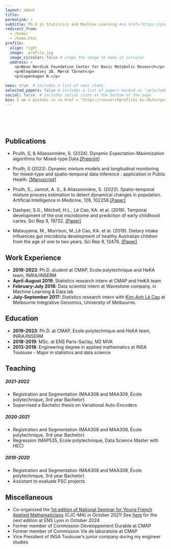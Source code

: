 ```yaml
---
layout: about
title: 
permalink: /
subtitle: Ph.D in Statistics and Machine Learning #<a href='https://portail.polytechnique.edu/cmap/en/'>Centre de Mathématiques Appliquées</a>, Ecole polytechnique. 
redirect_from: 
  - /home/
  - /home.html
profile:
  align: right
  image:  profile.jpg
  image_circular: false # crops the image to make it circular
  address: >
    <p>Novo Nordisk Foundation Center for Basic Metabolic Research</p>
    <p>Blegdamsvej 3B, Mærsk Tårnet</p>
    <p>Copenhagen N.</p>

news: true  # includes a list of news items
selected_papers: false # includes a list of papers marked as "selected={true}"
social: false  # includes social icons at the bottom of the page
bio: I am a postdoc in <a href = "https://researchprofiles.ku.dk/en/persons/jordi-merino-ribas"> Jordi Merino</a>'s group at <a href="https://cbmr.ku.dk/"> CBMR</a>, University of Copenhagen. I am working on using continuous glucose monitoring data to explore heterogeneity and patterns in healthy individuals, with the aim of early detection of profiles leading to type 2 diabetes.<br> I have a Ph.D. in applied mathematics, and especially statistics and machine learning. I did it at <a href="https://portail.polytechnique.edu/cmap/en/">  CMAP</a> (Ecole Polytechnique) and <a href="https://team.inria.fr/heka/">  HeKA</a> (PariSanteCampus), under the supervision of <a href = "https://sites.google.com/site/stephanieallassonniere/">  Stéphanie Allassonnière</a> and <a href="https://www.linkedin.com/in/anne-sophie-jannot-a2286ba1/"> Anne-Sophie Jannot</a>. My research project was mainly about statistical learning algorithms, mixture models, and applications to public health data. 
---
```

<br>
<br>
<br>

## Publications
- Pruilh, S, & Allassonnière, S. (2024). Dynamic Expectation-Maximization algorithms for Mixed-type Data.[[Preprint]](https://hal.science/hal-04510689)
  
- Pruilh, S (2023). Dynamic mixture models and longitudinal monitoring for mixed-type and spatio-temporal data inference : application in Public Health. [[Manuscript]](http://solangep.github.io/assets/pdf/manuscrit_Pruilh.pdf)
  
- Pruilh, S., Jannot, A. S., & Allassonnière, S. (2022). Spatio-temporal mixture process estimation to detect dynamical changes in population. Artificial Intelligence in Medicine, 126, 102258.[[Paper]](https://doi.org/10.1016/j.artmed.2022.102258)
  
- Dashper, S.G., Mitchell, H.L., Lê Cao, KA. et al. (2019). Temporal development of the oral microbiome and prediction of early childhood caries. Sci Rep 9, 19732. [[Paper]](https://doi.org/10.1038/s41598-019-56233-0)
  
- Matsuyama, M., Morrison, M.,Lê Cao, KA. et al. (2019). Dietary intake influences gut microbiota development of healthy Australian children from the age of one to two years. Sci Rep 9, 12476. [[Paper]](https://doi.org/10.1038/s41598-019-48658-4)



## Work Experience
- **2019-2023**: Ph.D. student at CMAP, Ecole polytechnique and HeKA team, INRIA/INSERM
- **April-August 2019**: Statistics research intern at CMAP and HeKA team
- **February-July 2018**: Data scientist intern at Wavestone company, in Machine Learning & Data lab
- **July-September 2017**: Statistics research intern with [Kim-Anh Lê Cao](https://lecao-lab.science.unimelb.edu.au/) at Melbourne Integrative Genomics, University of Melbourne.



## Education

- **2019-2023**: Ph.D. at CMAP, Ecole polytechnique and HeKA team, INRIA/INSERM
- **2018-2019**: MSc. at ENS Paris-Saclay, M2 MVA
- **2013-2018**: Engineering degree in applied mathematics at INSA Toulouse - Major in statistics and data science


## Teaching

##### 2021-2022
- Registration and Segmentation (MAA308 and MAA309, École polytechnique, 3rd year Bachelor) 
- Supervised a Bachelor thesis on Variational Auto-Encoders

##### 2020-2021
- Registration and Segmentation (MAA308 and MAA309, École polytechnique, 3rd year Bachelor) 
- Regression (MAP535, Ecole polytechnique, Data Science Master with HEC)

##### 2019-2020
- Registration and Segmentation (MAA308 and MAA309, École polytechnique, 3rd year Bachelor)
- Assistant to evaluate PSC projects 

## Miscellaneous
- Co-organized the [1st edition of National Seminar for Young French Applied Mathematicians](https://cjc-ma2021.github.io/) (CJC-MA) in October 2021! See [here](https://cjc-ma2024.sciencesconf.org/) for the next edition at ENS Lyon in October 2024
- Former member of Commission Développement Durable at CMAP
- Former member of Commission Vie de laboratoire at CMAP
- Vice President of INSA Toulouse's junior company during my engineer studies



